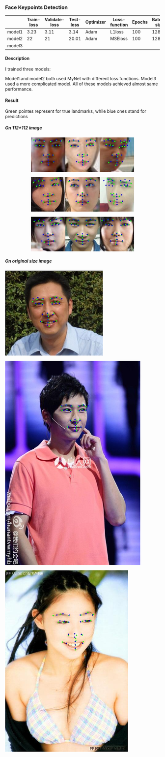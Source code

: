 ### Face Keypoints Detection

|      |Train-loss|Validate-loss|Test-loss|Optimizer| Loss-function| Epochs|Batch-size|Learning-rate|
| ---- | ---- | ---- | ---- | ---- | ---- | ---- | ---- | ---- |
| model1 | 3.23 | 3.11 | 3.14 | Adam | L1loss | 100| 128 | 0.001 |
| model2 | 22 | 21 | 20.01 | Adam | MSEloss | 100 | 128| 0.001 |
| model3 |      |      |      |      |      |      |      ||

#### Description
I trained three models: 

Model1 and model2 both used MyNet with different loss functions. Model3 used a more complicated model. All of these models achieved almost same performance.

#### Result
Green pointes represent for true landmarks, while blue ones stand for predictions

##### On 112*112 image

<center>

![](https://github.com/DeepDuke/Face_Keypoints_Dectection/blob/master/Figures/0.jpg)![](https://github.com/DeepDuke/Face_Keypoints_Dectection/blob/master/Figures/1.jpg)![](https://github.com/DeepDuke/Face_Keypoints_Dectection/blob/master/Figures/2.jpg)

![](https://github.com/DeepDuke/Face_Keypoints_Dectection/blob/master/Figures/14.jpg)![](https://github.com/DeepDuke/Face_Keypoints_Dectection/blob/master/Figures/15.jpg)![](https://github.com/DeepDuke/Face_Keypoints_Dectection/blob/master/Figures/16.jpg)

![](https://github.com/DeepDuke/Face_Keypoints_Dectection/blob/master/Figures/50.jpg)![](https://github.com/DeepDuke/Face_Keypoints_Dectection/blob/master/Figures/56.jpg)![](https://github.com/DeepDuke/Face_Keypoints_Dectection/blob/master/Figures/76.jpg)

</center>

##### On original size image

![](https://github.com/DeepDuke/Face_Keypoints_Dectection/blob/master/Figures/origin182.jpg)

![](https://github.com/DeepDuke/Face_Keypoints_Dectection/blob/master/Figures/origin114.jpg)

![](https://github.com/DeepDuke/Face_Keypoints_Dectection/blob/master/Figures/origin19.jpg)






